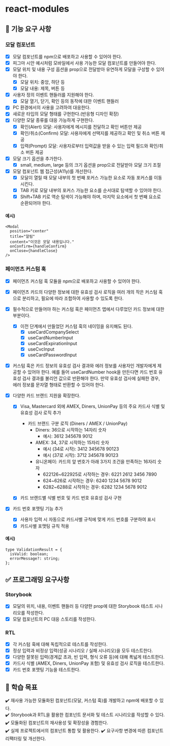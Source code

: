 # react-modules

## 🎯 기능 요구 사항

### 모달 컴포넌트

- [x] 모달 컴포넌트를 npm으로 배포하고 사용할 수 있어야 한다.
- [x] 피그마 시안 예시처럼 모바일에서 사용 가능한 모달 컴포넌트를 만들어야 한다.
- [x] 모달 위치 및 내용 구성 옵션을 prop으로 전달받아 유연하게 모달을 구성할 수 있어야 한다.
  - [x] 모달 위치: 중앙, 하단 등
  - [x] 모달 내용: 제목, 버튼 등
- [x] 사용자 정의 이벤트 핸들러를 지원해야 한다.
  - [x] 모달 열기, 닫기, 확인 등의 동작에 대한 이벤트 핸들러
- [x] PC 환경에서의 사용을 고려하여 대응한다.
- [x] 새로운 타입의 모달 형태를 구현한다.(반응형 디자인 확장)
- [x] 다양한 모달 종류를 대응 가능하게 구현한다.
  - [x] 확인(Alert) 모달: 사용자에게 메시지를 전달하고 확인 버튼만 제공
  - [x] 확인/취소(Confirm) 모달: 사용자에게 선택지를 제공하고 확인 및 취소 버튼 제공
  - [x] 입력(Prompt) 모달: 사용자로부터 입력값을 받을 수 있는 입력 필드와 확인/취소 버튼 제공
- [x] 모달 크기 옵션을 추가한다.
  - [x] small, medium, large 등의 크기 옵션을 prop으로 전달받아 모달 크기 조절
- [x] 모달 컴포넌트 웹 접근성(A11y)를 개선한다.
  - [x] 모달이 열릴 때 모달 내부의 첫 번째 포커스 가능한 요소로 자동 포커스를 이동시킨다.
  - [x] TAB 키로 모달 내부의 포커스 가능한 요소를 순서대로 탐색할 수 있어야 한다.
  - [x] Shift+TAB 키로 역순 탐색이 가능해야 하며, 마지막 요소에서 첫 번째 요소로 순환되어야 한다.

#### 예시)

```tsx
<Modal
  position="center"
  title="알림"
  content="이것은 모달 내용입니다."
  onConfirm={handleConfirm}
  onClose={handleClose}
/>
```

### 페이먼츠 커스텀 훅

- [x] 페이먼츠 커스텀 훅 모듈을 npm으로 배포하고 사용할 수 있어야 한다.
- [x] 페이먼츠 카드의 다양한 정보에 대한 유효성 검사 로직을 여러 개의 작은 커스텀 훅으로 분리하고, 필요에 따라 조합하여 사용할 수 있도록 한다.
- [x] 필수적으로 만들어야 하는 커스텀 훅은 페이먼츠 앱에서 다루었던 카드 정보에 대한 부분이다.
  - [x] 이전 단계에서 만들었던 커스텀 훅의 네이밍을 유지해도 된다.
    - [x] useCardCompanySelect
    - [x] useCardNumberInput
    - [x] useCardExpirationInput
    - [x] useCvcInput
    - [x] useCardPasswordInput
- [x] 커스텀 훅은 카드 정보의 유효성 검사 결과와 에러 정보를 사용자인 개발자에게 제공할 수 있어야 한다. 예를 들어 useCardNumber hook을 만든다면 카드 번호 유효성 검사 결과를 불리언 값으로 반환해야 한다. 만약 유효성 검사에 실패한 경우, 에러 정보를 문자열 형태로 반환할 수 있어야 한다.
- [x] 다양한 카드 브랜드 지원을 확장한다.

  - [x] Visa, Mastercard 외에 AMEX, Diners, UnionPay 등의 주요 카드사 식별 및 유효성 검사 로직 추가

    - 카드 브랜드 구분 로직 (Diners / AMEX / UnionPay)
      - Diners: 36으로 시작하는 14자리 숫자
        - 예시: 3612 345678 9012
      - AMEX: 34, 37로 시작하는 15자리 숫자
        - 예시 (34로 시작): 3412 345678 90123
        - 예시 (37로 시작): 3712 345678 90123
      - 유니온페이: 카드의 앞 번호가 아래 3가지 조건을 만족하는 16자리 숫자
        - 622126~622925로 시작하는 경우: 6221 2612 3456 7890
        - 624~626로 시작하는 경우: 6240 1234 5678 9012
        - 6282~6288로 시작하는 경우: 6282 1234 5678 9012

  - [x] 카드 브랜드별 식별 번호 및 카드 번호 유효성 검사 구현

- [x] 카드 번호 포맷팅 기능 추가
  - [x] 사용자 입력 시 자동으로 카드사별 규칙에 맞게 카드 번호를 구분하여 표시
  - [x] 카드사별 포맷팅 규칙 적용

#### 예시)

```tsx
type ValidationResult = {
  isValid: boolean;
  errorMessage?: string;
};
```

## ✅ 프로그래밍 요구사항

### Storybook

- [x] 모달의 위치, 내용, 이벤트 핸들러 등 다양한 prop에 대한 Storybook 테스트 시나리오를 작성한다.
- [x] 모달 컴포넌트의 PC 대응 스토리를 작성한다.

### RTL

- [x] 각 커스텀 훅에 대해 독립적으로 테스트를 작성한다.
- [x] 정상 입력과 비정상 입력(성공 시나리오 / 실패 시나리오)을 모두 테스트한다.
- [x] 다양한 잘못된 입력(경계값 초과, 빈 입력, 형식 오류 등)에 대해 폭넓게 테스트한다.
- [x] 카드사 식별 (AMEX, Diners, UnionPay 포함) 및 유효성 검사 로직을 테스트한다.
- [x] 카드 번호 포맷팅 기능을 테스트한다.

## 📍 학습 목표

✔️ 재사용 가능한 모듈화된 컴포넌트(모달, 커스텀 훅)를 개발하고 npm에 배포할 수 있다.  
✔️ Storybook과 RTL을 활용한 컴포넌트 문서화 및 테스트 시나리오를 작성할 수 있다.
✔️ 모듈화된 컴포넌트의 재사용성 및 확장성을 경험한다.  
✔️ 실제 프로젝트에서의 컴포넌트 통합 및 활용한다.
✔️ 요구사항 변경에 따른 컴포넌트 리팩터링 및 개선한다.
